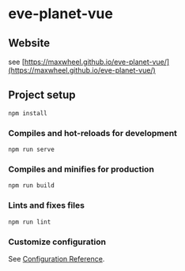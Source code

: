 # eve-planet-vue

## Website
see [https://maxwheel.github.io/eve-planet-vue/](https://maxwheel.github.io/eve-planet-vue/)

## Project setup
```
npm install
```

### Compiles and hot-reloads for development
```
npm run serve
```

### Compiles and minifies for production
```
npm run build
```

### Lints and fixes files
```
npm run lint
```

### Customize configuration
See [Configuration Reference](https://cli.vuejs.org/config/).
